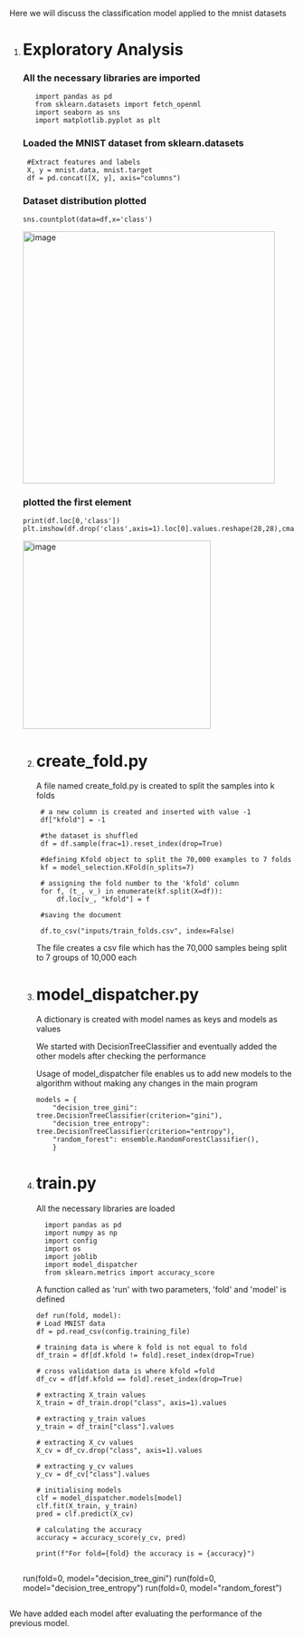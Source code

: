 
Here we will discuss the classification model applied to the mnist datasets

1. # Exploratory Analysis

   ### All the necessary libraries are imported
   ```import numpy as np
      import pandas as pd
      from sklearn.datasets import fetch_openml
      import seaborn as sns
      import matplotlib.pyplot as plt
   ```
   ### Loaded the MNIST dataset from sklearn.datasets

   ```mnist = fetch_openml("mnist_784")
    #Extract features and labels
    X, y = mnist.data, mnist.target
    df = pd.concat([X, y], axis="columns")
   ```
   ### Dataset distribution plotted
   ```
   sns.countplot(data=df,x='class')
   ```
   <img width="445" alt="image" src="https://github.com/sreehari32/MNIST_classification/assets/51872549/7ec235c7-27c1-4fb0-82ea-3092c53fdd45">

   ### plotted the first element
   ```
   print(df.loc[0,'class'])
   plt.imshow(df.drop('class',axis=1).loc[0].values.reshape(28,28),cmap='gray')
   ```


   <img width="332" alt="image" src="https://github.com/sreehari32/MNIST_classification/assets/51872549/7200b1d8-716c-483d-946c-1e08677771d0">




   2. # create_fold.py
      
      A file named create_fold.py is created to split the samples into k folds
      
      ```
       # a new column is created and inserted with value -1
       df["kfold"] = -1

       #the dataset is shuffled
       df = df.sample(frac=1).reset_index(drop=True)

       #defining Kfold object to split the 70,000 examples to 7 folds
       kf = model_selection.KFold(n_splits=7)

       # assigning the fold number to the 'kfold' column   
       for f, (t_, v_) in enumerate(kf.split(X=df)):
           df.loc[v_, "kfold"] = f

       #saving the document

       df.to_csv("inputs/train_folds.csv", index=False)
       ```
      The file creates a csv file which has the 70,000 samples being split to 7 groups of 10,000 each

   4. # model_dispatcher.py
  
      A dictionary is created with model names as keys and models as values

      We started with DecisionTreeClassifier and eventually added the other models after checking the performance

      Usage of model_dispatcher file enables us to add new models to the algorithm without making any changes in the main program
      ```
      models = {
          "decision_tree_gini": tree.DecisionTreeClassifier(criterion="gini"),
          "decision_tree_entropy": tree.DecisionTreeClassifier(criterion="entropy"),
          "random_forest": ensemble.RandomForestClassifier(),
          }
      ```
    5. # train.py

         All the necessary libraries are loaded

       ```
         import pandas as pd
         import numpy as np
         import config
         import os
         import joblib
         import model_dispatcher
         from sklearn.metrics import accuracy_score

          ```

       A function called as 'run' with two parameters, 'fold' and 'model' is defined

       ```
       def run(fold, model):
       # Load MNIST data
       df = pd.read_csv(config.training_file)

       # training data is where k fold is not equal to fold
       df_train = df[df.kfold != fold].reset_index(drop=True)

       # cross validation data is where kfold =fold
       df_cv = df[df.kfold == fold].reset_index(drop=True)

       # extracting X_train values
       X_train = df_train.drop("class", axis=1).values

       # extracting y_train values
       y_train = df_train["class"].values

       # extracting X_cv values
       X_cv = df_cv.drop("class", axis=1).values

       # extracting y_cv values
       y_cv = df_cv["class"].values

       # initialising models
       clf = model_dispatcher.models[model]
       clf.fit(X_train, y_train)
       pred = clf.predict(X_cv)

       # calculating the accuracy
       accuracy = accuracy_score(y_cv, pred)

       print(f"For fold={fold} the accuracy is = {accuracy}")


      run(fold=0, model="decision_tree_gini")
      run(fold=0, model="decision_tree_entropy")
      run(fold=0, model="random_forest")
      ```

We have added each model after evaluating the performance of the previous model.















